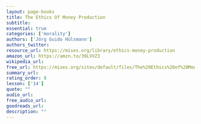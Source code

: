 ```yaml
---
layout: page-books
title: The Ethics Of Money Production
subtitle: 
essential: true
categories: ['morality']
authors: ['Jörg Guido Hülsmann']
authors_twitter: 
resource_url: https://mises.org/library/ethics-money-production
amazon_url: https://amzn.to/39LVVZ3
wikipedia_url: 
free_url: https://mises.org/sites/default/files/The%20Ethics%20of%20Money%20Production_2.pdf
summary_url: 
rating_order: 8
lesson: ['14']
quote: ""
audio_url: 
free_audio_url: 
goodreads_url: 
description: ""
---
```

